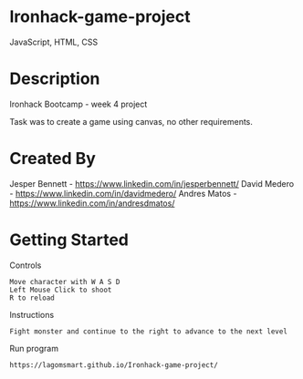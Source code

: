 # Ironhack-game-project
JavaScript, HTML, CSS

# Description
Ironhack Bootcamp - week 4 project

Task was to create a game using canvas, no other requirements.

# Created By
Jesper Bennett - https://www.linkedin.com/in/jesperbennett/
David Medero - https://www.linkedin.com/in/davidmedero/
Andres Matos - https://www.linkedin.com/in/andresdmatos/

# Getting Started

Controls
    
    Move character with W A S D 
    Left Mouse Click to shoot
    R to reload

Instructions

    Fight monster and continue to the right to advance to the next level

Run program

    https://lagomsmart.github.io/Ironhack-game-project/
